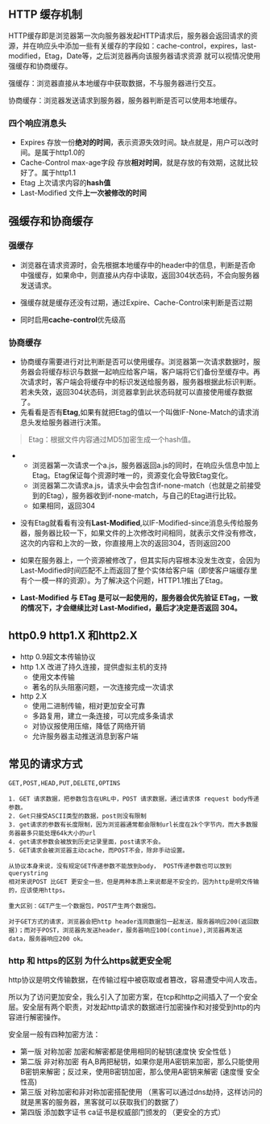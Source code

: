 ## HTTP 缓存机制

​	HTTP缓存即是浏览器第一次向服务器发起HTTP请求后，服务器会返回请求的资源，并在响应头中添加一些有关缓存的字段如：cache-control，expires，last-modified，Etag，Date等，之后浏览器再向该服务器请求资源 就可以视情况使用强缓存和协商缓存。 

强缓存：浏览器直接从本地缓存中获取数据，不与服务器进行交互。

协商缓存：浏览器发送请求到服务器，服务器判断是否可以使用本地缓存。

### 四个响应消息头

* Expires 存放一份**绝对的时间**，表示资源失效时间。缺点就是，用户可以改时间。是属于http1.0的
* Cache-Control  max-age字段 存放**相对时间**，就是存放的有效期，这就比较好了。属于http1.1
* Etag 上次请求内容的**hash值**
* Last-Modified 文件**上一次被修改的时间**

## 强缓存和协商缓存

### 强缓存

- 浏览器在请求资源时，会先根据本地缓存中的header中的信息，判断是否命中强缓存，如果命中，则直接从内存中读取，返回304状态码，不会向服务器发送请求。

- 强缓存就是缓存还没有过期，通过Expire、Cache-Control来判断是否过期
- 同时启用**cache-control**优先级高

### 协商缓存

- 协商缓存需要进行对比判断是否可以使用缓存。浏览器第一次请求数据时，服务器会将缓存标识与数据一起响应给客户端，客户端将它们备份至缓存中。再次请求时，客户端会将缓存中的标识发送给服务器，服务器根据此标识判断。若未失效，返回304状态码，浏览器拿到此状态码就可以直接使用缓存数据了。
- 先看看是否有**Etag**,如果有就把Etag的值以一个叫做IF-None-Match的请求消息头发给服务器进行决策。

> Etag：根据文件内容通过MD5加密生成一个hash值。

- -  浏览器第一次请求一个a.js，服务器返回a.js的同时，在响应头信息中加上Etag。Etag保证每个资源时唯一的，资源变化会导致Etag变化。
  -  浏览器第二次请求a.js，请求头中会包含if-none-match（也就是之前接受到的Etag），服务器收到if-none-match，与自己的Etag进行比较。
  - 如果相同，返回304
- 没有Etag就看看有没有**Last-Modified**,以IF-Modified-since消息头传给服务器，服务器比较一下，如果文件的上次修改时间相同，就表示文件没有修改，这次的内容和上次的一致，你直接用上次的返回304，否则返回200

- 如果在服务器上，一个资源被修改了，但其实际内容根本没发生改变，会因为Last-Modified时间匹配不上而返回了整个实体给客户端（即使客户端缓存里有个一模一样的资源）。为了解决这个问题，HTTP1.1推出了Etag。

- **Last-Modified 与 ETag 是可以一起使用的，服务器会优先验证 ETag，一致的情况下，才会继续比对 Last-Modified，最后才决定是否返回 304。** 

  

## http0.9  http1.X 和http2.X

- http 0.9超文本传输协议
- http 1.X 改进了持久连接，提供虚拟主机的支持
  - 使用文本传输
  - 著名的队头阻塞问题，一次连接完成一次请求
- http 2.X
  - 使用二进制传输，相对更加安全可靠
  - 多路复用，建立一条连接，可以完成多条请求
  - 对协议报使用压缩，降低了网络开销
  - 允许服务器主动推送消息到客户端

## 常见的请求方式

```
GET,POST,HEAD,PUT,DELETE,OPTINS

1. GET 请求数据，把参数包含在URL中，POST 请求数据，通过请求体 request body传递参数。
2. Get只接受ASCII类型的数据，post则没有限制
3. get请求的参数有长度限制，因为浏览器通常都会限制url长度在2k个字节内，而大多数服务器最多只能处理64k大小的url
4. get请求参数会被放到历史记录里面，post请求不会。
5. GET请求会被浏览器主动cache，而POST不会，除非手动设置。

从协议本身来说，没有规定GET传递参数不能放到body， POST传递参数也可以放到querystring
相对来说POST 比GET 更安全一些，但是两种本质上来说都是不安全的，因为http是明文传输的，应该使用https。

重大区别：GET产生一个数据包，POST产生两个数据包。

对于GET方式的请求，浏览器会把http header连同数据包一起发送，服务器响应200(返回数据)；而对于POST，浏览器先发送header，服务器响应100(continue),浏览器再发送data，服务器响应200 ok。
```

### http 和 https的区别 为什么https就更安全呢

http协议是明文传输数据，在传输过程中被窃取或者篡改，容易遭受中间人攻击。

所以为了访问更加安全，我么引入了加密方案，在tcp和http之间插入了一个安全层。安全层有两个职责，对发起http请求的数据进行加密操作和对接受到http的内容进行解密操作。

安全层一般有四种加密方法：

- 第一版 对称加密 加密和解密都是使用相同的秘钥(速度快 安全性低 )
- 第二版 非对称加密 有A,B两把秘钥，如果你是用A密钥来加密，那么只能使用B密钥来解密；反过来，使用B密钥加密，那么使用A密钥来解密 (速度慢 安全性高)
- 第三版 对称加密和非对称加密搭配使用 （黑客可以通过dns劫持，这样访问的就是黑客的服务器，黑客就可以获取我们的数据了）
- 第四版 添加数字证书 ca证书是权威部门颁发的 （更安全的方式）









